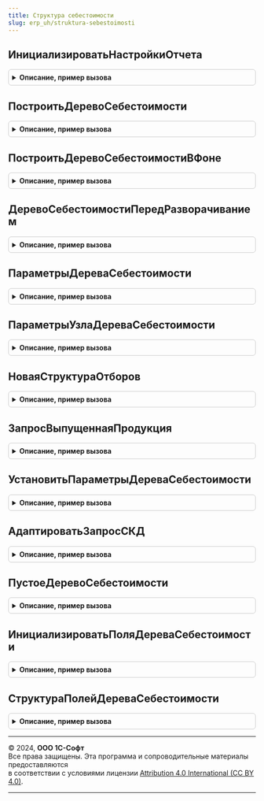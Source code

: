 ```yaml
---
title: Структура себестоимости
slug: erp_uh/struktura-sebestoimosti
---
```



## ИнициализироватьНастройкиОтчета
<details style="margin: 1em 0; padding: 0.5em; border: 1px solid #ccc; border-radius: 6px;">

<summary style="font-weight: bold; cursor: pointer;">Описание, пример вызова</summary>

```bsl

//Инициализирует настройки отчета для формирования отчета.
// Возвращаемое значение:
//	Структура - настройки отчета.
Функция ИнициализироватьНастройкиОтчета(Отчет, КлючТекущегоВарианта, ОтчетОбъект) Экспорт
```

Пример вызова
```bsl
Результат = СтруктураСебестоимости.ИнициализироватьНастройкиОтчета(Отчет, КлючТекущегоВарианта, ОтчетОбъект) 
```
</details>

## ПостроитьДеревоСебестоимости
<details style="margin: 1em 0; padding: 0.5em; border: 1px solid #ccc; border-radius: 6px;">

<summary style="font-weight: bold; cursor: pointer;">Описание, пример вызова</summary>

```bsl

// Строит дерево себестоимости для изделия.
//
// Параметры:
//  ПараметрыДерева - см. СтруктураСебестоимости.ПараметрыДереваСебестоимости
//  ПараметрыУзла - см. СтруктураСебестоимости.ПараметрыУзлаДереваСебестоимости.
//
Процедура ПостроитьДеревоСебестоимости(ПараметрыДерева, ПараметрыУзла = Неопределено) Экспорт
```

Пример вызова
```bsl
СтруктураСебестоимости.ПостроитьДеревоСебестоимости(ПараметрыДерева, ПараметрыУзла);
```
</details>

## ПостроитьДеревоСебестоимостиВФоне
<details style="margin: 1em 0; padding: 0.5em; border: 1px solid #ccc; border-radius: 6px;">

<summary style="font-weight: bold; cursor: pointer;">Описание, пример вызова</summary>

```bsl

// Строит дерево себестоимости для изделия в фоне.
//
// Параметры:
// 	Параметры - Структура - описание параметров формирования отчетов:
//		* ПараметрыДерева - см. СтруктураСебестоимости.ПараметрыДереваСебестоимости - параметры дерева.
//		* ПараметрыУзла -см. СтруктураСебестоимости.ПараметрыУзлаДереваСебестоимости - параметры узла дерева.
//	АдресХранилища - Строка - адрес временного хранилища.
Процедура ПостроитьДеревоСебестоимостиВФоне(Параметры, АдресХранилища) Экспорт
```

Пример вызова
```bsl
СтруктураСебестоимости.ПостроитьДеревоСебестоимостиВФоне(Параметры, АдресХранилища) 
```
</details>

## ДеревоСебестоимостиПередРазворачиванием
<details style="margin: 1em 0; padding: 0.5em; border: 1px solid #ccc; border-radius: 6px;">

<summary style="font-weight: bold; cursor: pointer;">Описание, пример вызова</summary>

```bsl

// Вызывается перед раскрытием узла дерева себестоимости.
//
// Параметры:
//  ПараметрыДерева	- см. СтруктураСебестоимости.ПараметрыДереваСебестоимости
//  ПараметрыУзла - см. СтруктураСебестоимости.ПараметрыУзлаДереваСебестоимости
//  ОписаниеПродукции	- Структура	- Аналитика учета, партия и уровень продукции.
//
Процедура ДеревоСебестоимостиПередРазворачиванием(ПараметрыДерева, ПараметрыУзла, ОписаниеПродукции) Экспорт
```

Пример вызова
```bsl
СтруктураСебестоимости.ДеревоСебестоимостиПередРазворачиванием(ПараметрыДерева, ПараметрыУзла, ОписаниеПродукции) 
```
</details>

## ПараметрыДереваСебестоимости
<details style="margin: 1em 0; padding: 0.5em; border: 1px solid #ccc; border-radius: 6px;">

<summary style="font-weight: bold; cursor: pointer;">Описание, пример вызова</summary>

```bsl

// Параметры построения дерева себестоимости
//
// Возвращаемое значение:
// Структура:
//  * ДинамическоеСчитывание - Булево - Истина, если уровни дерева себестоимости получается последовательно.
//  * ТипРезультата - Строка - Тип объекта, в который будет помещен результат - ДеревоЗначений, ТаблицаЗначений, МенеджерВременныхТаблиц.
//  * Результат - ДеревоЗначений, ТаблицаЗначений, МенеджерВременныхТаблиц - Объект, в который будет помещен результат разузлования.
//  * ДобавлятьПолуфабрикатыВРезультат - Булево - Будут ли добавлены промежуточные полуфабрикаты в результат.
//                                                Если результат ДеревоЗначений, то полуфабрикаты добавляются всегда.
//
Функция ПараметрыДереваСебестоимости() Экспорт
```

Пример вызова
```bsl
Результат = СтруктураСебестоимости.ПараметрыДереваСебестоимости() 
```
</details>

## ПараметрыУзлаДереваСебестоимости
<details style="margin: 1em 0; padding: 0.5em; border: 1px solid #ccc; border-radius: 6px;">

<summary style="font-weight: bold; cursor: pointer;">Описание, пример вызова</summary>

```bsl

// Параметры узла дерева себестоимости
//
// Возвращаемое значение:
// Структура:
//  * ИнтерактивнаяНастройка - Булево - Истина, если для получения таблицы ВыпущеннаяПродукция используется схема КД
//  * СхемаКД - СхемаКомпоновкиДанных - Схема КД для получения таблицы ВыпущеннаяПродукция
//  * НастройкиКД - НастройкиКомпоновкиДанных - Настройки схемы КД для получения таблицы ВыпущеннаяПродукция
//  * Отборы - Структура - Структура отборов, накладываемых на получение таблицы ВыпущеннаяПродукция.
//                         Используется для программного получения данных себестоимости.
//
Функция ПараметрыУзлаДереваСебестоимости() Экспорт
```

Пример вызова
```bsl
Результат = СтруктураСебестоимости.ПараметрыУзлаДереваСебестоимости() 
```
</details>

## НоваяСтруктураОтборов
<details style="margin: 1em 0; padding: 0.5em; border: 1px solid #ccc; border-radius: 6px;">

<summary style="font-weight: bold; cursor: pointer;">Описание, пример вызова</summary>

```bsl

Функция НоваяСтруктураОтборов() Экспорт
```

Пример вызова
```bsl
Результат = СтруктураСебестоимости.НоваяСтруктураОтборов());
```
</details>

## ЗапросВыпущеннаяПродукция
<details style="margin: 1em 0; padding: 0.5em; border: 1px solid #ccc; border-radius: 6px;">

<summary style="font-weight: bold; cursor: pointer;">Описание, пример вызова</summary>

```bsl

Функция ЗапросВыпущеннаяПродукция(ПараметрыУзла, ПомещатьВВТ = Ложь) Экспорт
```

Пример вызова
```bsl
Результат = СтруктураСебестоимости.ЗапросВыпущеннаяПродукция(ПараметрыУзла, ПомещатьВВТ);
```
</details>

## УстановитьПараметрыДереваСебестоимости
<details style="margin: 1em 0; padding: 0.5em; border: 1px solid #ccc; border-radius: 6px;">

<summary style="font-weight: bold; cursor: pointer;">Описание, пример вызова</summary>

```bsl

Процедура УстановитьПараметрыДереваСебестоимости(Запрос, ПараметрыЗапроса, КлючПараметра) Экспорт
```

Пример вызова
```bsl
СтруктураСебестоимости.УстановитьПараметрыДереваСебестоимости(Запрос, ПараметрыЗапроса, КлючПараметра));
```
</details>

## АдаптироватьЗапросСКД
<details style="margin: 1em 0; padding: 0.5em; border: 1px solid #ccc; border-radius: 6px;">

<summary style="font-weight: bold; cursor: pointer;">Описание, пример вызова</summary>

```bsl

Процедура АдаптироватьЗапросСКД(СхемаКомпоновки) Экспорт
```

Пример вызова
```bsl
СтруктураСебестоимости.АдаптироватьЗапросСКД(СхемаКомпоновки) 
```
</details>

## ПустоеДеревоСебестоимости
<details style="margin: 1em 0; padding: 0.5em; border: 1px solid #ccc; border-radius: 6px;">

<summary style="font-weight: bold; cursor: pointer;">Описание, пример вызова</summary>

```bsl

Процедура ПустоеДеревоСебестоимости(ПараметрыДерева, ПараметрыУзла) Экспорт
```

Пример вызова
```bsl
СтруктураСебестоимости.ПустоеДеревоСебестоимости(ПараметрыДерева, ПараметрыУзла));
```
</details>

## ИнициализироватьПоляДереваСебестоимости
<details style="margin: 1em 0; padding: 0.5em; border: 1px solid #ccc; border-radius: 6px;">

<summary style="font-weight: bold; cursor: pointer;">Описание, пример вызова</summary>

```bsl

Процедура ИнициализироватьПоляДереваСебестоимости(Результат) Экспорт
```

Пример вызова
```bsl
СтруктураСебестоимости.ИнициализироватьПоляДереваСебестоимости(Результат));
```
</details>

## СтруктураПолейДереваСебестоимости
<details style="margin: 1em 0; padding: 0.5em; border: 1px solid #ccc; border-radius: 6px;">

<summary style="font-weight: bold; cursor: pointer;">Описание, пример вызова</summary>

```bsl

Функция СтруктураПолейДереваСебестоимости() Экспорт
```

Пример вызова
```bsl
Результат = СтруктураСебестоимости.СтруктураПолейДереваСебестоимости());
```
</details>

---

© 2024, **ООО 1С-Софт**  
Все права защищены. Эта программа и сопроводительные материалы предоставляются  
в соответствии с условиями лицензии [Attribution 4.0 International (CC BY 4.0)](https://creativecommons.org/licenses/by/4.0/legalcode).

---
